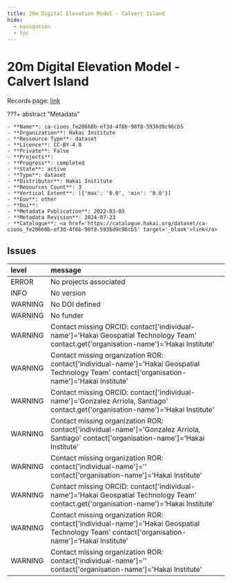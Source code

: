 ```yaml
---
title: 20m Digital Elevation Model - Calvert Island
hide:
  - navigation
  - toc
---
```


# 20m Digital Elevation Model - Calvert Island

Records page: <a href='https://catalogue.hakai.org/dataset/ca-cioos_fe20660b-ef3d-4f6b-90f8-5936d9c96cb5' target='_blank'>link</a>

???+ abstract "Metadata"

    - **Name**: ca-cioos_fe20660b-ef3d-4f6b-90f8-5936d9c96cb5 
    - **Organization**: Hakai Institute 
    - **Ressource Type**: dataset 
    - **Licence**: CC-BY-4.0 
    - **Private**: False 
    - **Projects**:  
    - **Progress**: completed 
    - **State**: active 
    - **Type**: dataset 
    - **Distributor**: Hakai Institute 
    - **Resources Count**: 3 
    - **Vertical Extent**: [{'max': '0.0', 'min': '0.0'}] 
    - **Eov**: other 
    - **Doi**:  
    - **Metadata Publication**: 2022-03-03 
    - **Metadata Revision**: 2024-07-23 
    - **Catalogue**: <a href='https://catalogue.hakai.org/dataset/ca-cioos_fe20660b-ef3d-4f6b-90f8-5936d9c96cb5' target='_blank'>link</a> 

<div id='map'></div>




## Issues
| level   | message                                                                                                                                         |
|:--------|:------------------------------------------------------------------------------------------------------------------------------------------------|
| ERROR   | No projects associated                                                                                                                          |
| INFO    | No version                                                                                                                                      |
| WARNING | No DOI defined                                                                                                                                  |
| WARNING | No funder                                                                                                                                       |
| WARNING | Contact missing ORCID: contact['individual-name']='Hakai Geospatial Technology Team' contact.get('organisation-name')='Hakai Institute'         |
| WARNING | Contact missing organization ROR:  contact['individual-name']='Hakai Geospatial Technology Team' contact['organisation-name']='Hakai Institute' |
| WARNING | Contact missing ORCID: contact['individual-name']='Gonzalez Arriola, Santiago' contact.get('organisation-name')='Hakai Institute'               |
| WARNING | Contact missing organization ROR:  contact['individual-name']='Gonzalez Arriola, Santiago' contact['organisation-name']='Hakai Institute'       |
| WARNING | Contact missing organization ROR:  contact['individual-name']='' contact['organisation-name']='Hakai Institute'                                 |
| WARNING | Contact missing ORCID: contact['individual-name']='Hakai Geospatial Technology Team' contact.get('organisation-name')='Hakai Institute'         |
| WARNING | Contact missing organization ROR:  contact['individual-name']='Hakai Geospatial Technology Team' contact['organisation-name']='Hakai Institute' |
| WARNING | Contact missing organization ROR:  contact['individual-name']='' contact['organisation-name']='Hakai Institute'                                 |


<script>
   document.addEventListener("DOMContentLoaded", function() {
    var map = L.map('map').setView([51.505, -125.09], 5);
    L.tileLayer('https://tile.openstreetmap.org/{z}/{x}/{y}.png', {
        maxZoom: 19,
        attribution: '&copy; <a href="http://www.openstreetmap.org/copyright">OpenStreetMap</a>'
    }).addTo(map);
    var geojsonFeature = {
        "type": "Feature",
        "properties": {
            "name" : "20m Digital Elevation Model - Calvert Island"
        },
        "geometry": {'type': 'Polygon', 'coordinates': [[[-128.164675, 51.408206], [-127.868845, 51.408206], [-127.868845, 51.734993], [-128.164675, 51.734993], [-128.164675, 51.408206]]]}
    }
    L.geoJSON(geojsonFeature).addTo(map);
   })
</script>